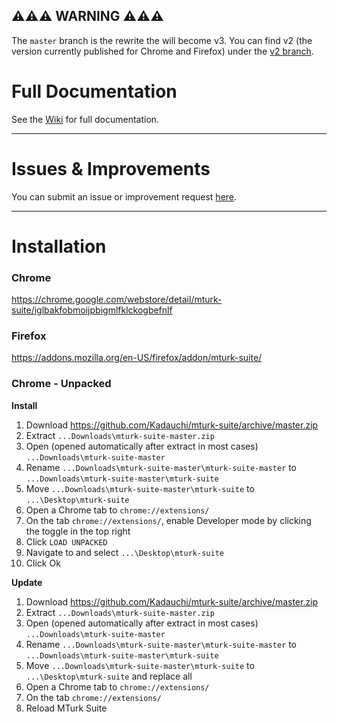 ## ⚠️⚠️⚠️ **WARNING** ⚠️⚠️⚠️

The `master` branch is the rewrite the will become v3. You can find v2 (the version currently published for Chrome and Firefox) under the [v2 branch](https://github.com/Kadauchi/mturk-suite/tree/v2).

# Full Documentation
See the [Wiki](https://github.com/Kadauchi/mturk-suite/wiki) for full documentation.

---

# Issues & Improvements
You can submit an issue or improvement request [here](https://github.com/Kadauchi/mturk-suite/issues).

---

# Installation

### Chrome
https://chrome.google.com/webstore/detail/mturk-suite/iglbakfobmoijpbigmlfklckogbefnlf

### Firefox
https://addons.mozilla.org/en-US/firefox/addon/mturk-suite/

### Chrome - Unpacked
**Install**
1. Download https://github.com/Kadauchi/mturk-suite/archive/master.zip
2. Extract `...Downloads\mturk-suite-master.zip`
3. Open (opened automatically after extract in most cases) `...Downloads\mturk-suite-master`
4. Rename `...Downloads\mturk-suite-master\mturk-suite-master` to `...Downloads\mturk-suite-master\mturk-suite`
5. Move `...Downloads\mturk-suite-master\mturk-suite` to `...\Desktop\mturk-suite`
6. Open a Chrome tab to `chrome://extensions/`
7. On the tab `chrome://extensions/`, enable Developer mode by clicking the toggle in the top right
8. Click `LOAD UNPACKED`
9. Navigate to and select `...\Desktop\mturk-suite`
9. Click Ok

**Update**
1. Download https://github.com/Kadauchi/mturk-suite/archive/master.zip
2. Extract `...Downloads\mturk-suite-master.zip`
3. Open (opened automatically after extract in most cases) `...Downloads\mturk-suite-master`
4. Rename `...Downloads\mturk-suite-master\mturk-suite-master` to `...Downloads\mturk-suite-master\mturk-suite`
5. Move `...Downloads\mturk-suite-master\mturk-suite` to `...\Desktop\mturk-suite` and replace all
6. Open a Chrome tab to `chrome://extensions/`
7. On the tab `chrome://extensions/`
8. Reload MTurk Suite
